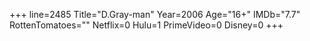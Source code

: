 +++
line=2485
Title="D.Gray-man"
Year=2006
Age="16+"
IMDb="7.7"
RottenTomatoes=""
Netflix=0
Hulu=1
PrimeVideo=0
Disney=0
+++

